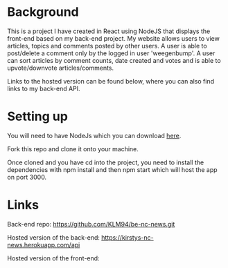 # Background

This is a project I have created in React using NodeJS that displays the front-end based on my back-end project. My website allows users to view articles, topics and comments posted by other users. A user is able to post/delete a comment only by the logged in user 'weegenbump'. A user can sort articles by comment counts, date created and votes and is able to upvote/downvote articles/comments. 

Links to the hosted version can be found below, where you can also find links to my back-end API.

# Setting up

You will need to have NodeJs which you can download [here](https://nodejs.org/en/).

Fork this repo and clone it onto your machine.

Once cloned and you have cd into the project, you need to install the dependencies with npm install and then npm start which will host the app on port 3000.

# Links 

Back-end repo: https://github.com/KLM94/be-nc-news.git

Hosted version of the back-end: https://kirstys-nc-news.herokuapp.com/api

Hosted version of the front-end:



